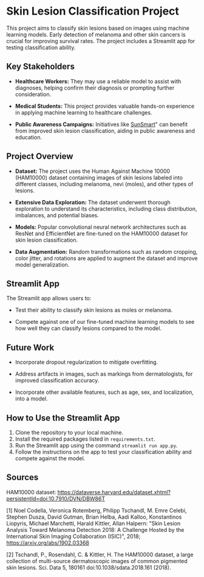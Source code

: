 # Skin Lesion Classification Project

This project aims to classify skin lesions based on images using machine learning models. Early detection of melanoma and other skin cancers is crucial for improving survival rates. The project includes a Streamlit app for testing classification ability.

## Key Stakeholders

- **Healthcare Workers:** They may use a reliable model to assist with diagnoses, helping confirm their diagnosis or prompting further consideration.
  
- **Medical Students:** This project provides valuable hands-on experience in applying machine learning to healthcare challenges.
  
- **Public Awareness Campaigns:** Initiatives like [SunSmart](https://www.sunsmart.com.au/)" can benefit from improved skin lesion classification, aiding in public awareness and education.

## Project Overview

- **Dataset:** The project uses the Human Against Machine 10000 (HAM10000) dataset containing images of skin lesions labeled into different classes, including melanoma, nevi (moles), and other types of lesions.

- **Extensive Data Exploration:** The dataset underwent thorough exploration to understand its characteristics, including class distribution, imbalances, and potential biases.
  
- **Models:** Popular convolutional neural network architectures such as ResNet and EfficientNet are fine-tuned on the HAM10000 dataset for skin lesion classification.
  
- **Data Augmentation:** Random transformations such as random cropping, color jitter, and rotations are applied to augment the dataset and improve model generalization.

## Streamlit App

The Streamlit app allows users to:

- Test their ability to classify skin lesions as moles or melanoma.
  
- Compete against one of our fine-tuned machine learning models to see how well they can classify lesions compared to the model.

## Future Work

- Incorporate dropout regularization to mitigate overfitting.
  
- Address artifacts in images, such as markings from dermatologists, for improved classification accuracy.

- Incorporate other available features, such as age, sex, and localization, into a model.

## How to Use the Streamlit App

1. Clone the repository to your local machine.
2. Install the required packages listed in `requirements.txt`.
3. Run the Streamlit app using the command `streamlit run app.py`.
4. Follow the instructions on the app to test your classification ability and compete against the model.

## Sources

HAM10000 dataset: https://dataverse.harvard.edu/dataset.xhtml?persistentId=doi:10.7910/DVN/DBW86T

[1] Noel Codella, Veronica Rotemberg, Philipp Tschandl, M. Emre Celebi, Stephen Dusza, David Gutman, Brian Helba, Aadi Kalloo, Konstantinos Liopyris, Michael Marchetti, Harald Kittler, Allan Halpern: "Skin Lesion Analysis Toward Melanoma Detection 2018: A Challenge Hosted by the International Skin Imaging Collaboration (ISIC)", 2018; https://arxiv.org/abs/1902.03368

[2] Tschandl, P., Rosendahl, C. & Kittler, H. The HAM10000 dataset, a large collection of multi-source dermatoscopic images of common pigmented skin lesions. Sci. Data 5, 180161 doi:10.1038/sdata.2018.161 (2018).


